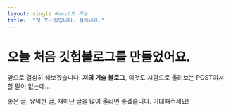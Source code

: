 ```yaml
---
layout: single #post도 가능
title:  "첫 포스팅입니다. 설레네요."
---
```


# 오늘 처음 깃헙블로그를 만들었어요.

앞으로 열심히 해보겠습니다.
**저의 기술 블로그**, 이것도 시험으로 올려보는 POST여서 할 말이 없는데...

좋은 글, 유익한 글, 재미난 글을 많이 올리면 좋겠습니다.
기대해주세요!
